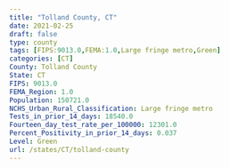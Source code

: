 ```yaml
---
title: "Tolland County, CT"
date: 2021-02-25
draft: false
type: county
tags: [FIPS:9013.0,FEMA:1.0,Large fringe metro,Green]
categories: [CT]
County: Tolland County
State: CT
FIPS: 9013.0
FEMA_Region: 1.0
Population: 150721.0
NCHS_Urban_Rural_Classification: Large fringe metro
Tests_in_prior_14_days: 18540.0
Fourteen_day_test_rate_per_100000: 12301.0
Percent_Positivity_in_prior_14_days: 0.037
Level: Green
url: /states/CT/tolland-county
---
```



